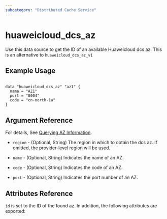 ```yaml
---
subcategory: "Distributed Cache Service"
---
```


# huaweicloud\_dcs\_az

Use this data source to get the ID of an available Huaweicloud dcs az.
This is an alternative to `huaweicloud_dcs_az_v1`

## Example Usage

```hcl

data "huaweicloud_dcs_az" "az1" {
  name = "AZ1"
  port = "8004"
  code = "cn-north-1a"
}
```

## Argument Reference

For details, See [Querying AZ Information](https://support.huaweicloud.com/en-us/api-dcs/dcs-api-0312039.html).

* `region` - (Optional, String) The region in which to obtain the dcs az. If omitted, the provider-level region will be used.

* `name` - (Optional, String) Indicates the name of an AZ.

* `code` - (Optional, String) Indicates the code of an AZ.

* `port` - (Optional, String) Indicates the port number of an AZ.


## Attributes Reference

`id` is set to the ID of the found az. In addition, the following attributes
are exported: